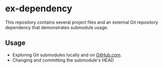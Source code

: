 ex-dependency  
=============

This repository contains several project files and an external Git repository dependency that demonstrates submodule usage.

## Usage

* Exploring Git submodules locally and on [GitHub.com](https://github.com).
* Changing and committing the submodule's HEAD